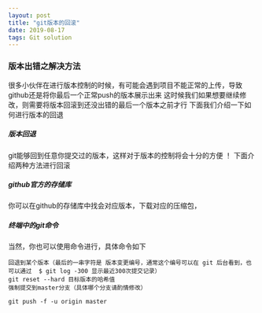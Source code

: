 ```yaml
---
layout: post
title: "git版本的回滚"
date: 2019-08-17 
tags: Git solution 
---
```


### 版本出错之解决方法

很多小伙伴在进行版本控制的时候，有可能会遇到项目不能正常的上传，导致github还是将你最后一个正常push的版本展示出来
这时候我们如果想要继续修改，则需要将版本回滚到还没出错的最后一个版本之前才行
下面我们介绍一下如何进行版本的回退

##### 版本回退
git能够回到任意你提交过的版本，这样对于版本的控制将会十分的方便   ！
下面介绍两种方法进行回滚

##### github官方的存储库
你可以在github的存储库中找会对应版本，下载对应的压缩包，

##### 终端中的git命令
当然，你也可以使用命令进行，具体命令如下
```
回退到某个版本（最后的一串字符是 版本变更编号，通常这个编号可以在 git 后台看到，也可以通过  $ git log -300 显示最近300次提交记录）
git reset --hard 目标版本的哈希值 
强制提交到master分支（具体哪个分支请酌情修改）

git push -f -u origin master
```


